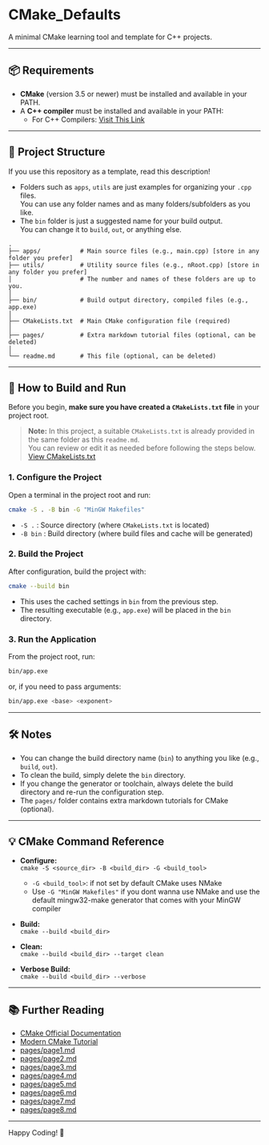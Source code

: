 # CMake_Defaults

A minimal CMake learning tool and template for C++ projects.

---

## 📦 Requirements

- **CMake** (version 3.5 or newer) must be installed and available in your PATH.
- A **C++ compiler** must be installed and available in your PATH:
  - For C++ Compilers: [Visit This Link](https://github.com/Miraj13123/extras/blob/main/c_cpp_compilers.md)

---

## 📁 Project Structure

If you use this repository as a template, read this description!

- Folders such as `apps`, `utils` are just examples for organizing your `.cpp` files.  
  You can use any folder names and as many folders/subfolders as you like.
- The `bin` folder is just a suggested name for your build output.  
  You can change it to `build`, `out`, or anything else.

```
.
├── apps/           # Main source files (e.g., main.cpp) [store in any folder you prefer]
├── utils/          # Utility source files (e.g., nRoot.cpp) [store in any folder you prefer]
│                   # The number and names of these folders are up to you.
│
├── bin/            # Build output directory, compiled files (e.g., app.exe)
│
├── CMakeLists.txt  # Main CMake configuration file (required)
│
├── pages/          # Extra markdown tutorial files (optional, can be deleted)
│
└── readme.md       # This file (optional, can be deleted)
```

---

## 🚀 How to Build and Run

Before you begin, **make sure you have created a `CMakeLists.txt` file** in your project root.  
> **Note:** In this project, a suitable `CMakeLists.txt` is already provided in the same folder as this `readme.md`.  
> You can review or edit it as needed before following the steps below.  
> [View CMakeLists.txt](CMakeLists.txt)

### 1. Configure the Project

Open a terminal in the project root and run:

```sh
cmake -S . -B bin -G "MinGW Makefiles"
```

- `-S .` : Source directory (where `CMakeLists.txt` is located)
- `-B bin` : Build directory (where build files and cache will be generated)

### 2. Build the Project

After configuration, build the project with:

```sh
cmake --build bin
```

- This uses the cached settings in `bin` from the previous step.
- The resulting executable (e.g., `app.exe`) will be placed in the `bin` directory.

### 3. Run the Application

From the project root, run:

```sh
bin/app.exe
```
or, if you need to pass arguments:

```sh
bin/app.exe <base> <exponent>
```

---

## 🛠️ Notes

- You can change the build directory name (`bin`) to anything you like (e.g., `build`, `out`).
- To clean the build, simply delete the `bin` directory.
- If you change the generator or toolchain, always delete the build directory and re-run the configuration step.
- The `pages/` folder contains extra markdown tutorials for CMake (optional).

---

## 💡 CMake Command Reference

- **Configure:**  
  `cmake -S <source_dir> -B <build_dir> -G <build_tool>`
  - `-G <build_tool>`: if not set by default CMake uses NMake
  - Use `-G "MinGW Makefiles"` if you dont wanna use NMake and use the default mingw32-make generator that comes with your MinGW compiler

- **Build:**  
  `cmake --build <build_dir>`

- **Clean:**  
  `cmake --build <build_dir> --target clean`

- **Verbose Build:**  
  `cmake --build <build_dir> --verbose`

---

## 📚 Further Reading

- [CMake Official Documentation](https://cmake.org/cmake/help/latest/)
- [Modern CMake Tutorial](https://cliutils.gitlab.io/modern-cmake/)
- [pages/page1.md](pages/page1.md)
- [pages/page2.md](pages/page2.md)
- [pages/page3.md](pages/page3.md)
- [pages/page4.md](pages/page4.md)
- [pages/page5.md](pages/page5.md)
- [pages/page6.md](pages/page6.md)
- [pages/page7.md](pages/page7.md)
- [pages/page8.md](pages/page8.md)

---

Happy Coding! 🚀
